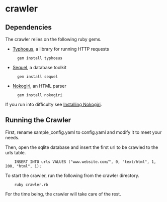 # crawler

## Dependencies

The crawler relies on the following ruby gems.

* [Typhoeus](https://github.com/typhoeus/typhoeus), a library for running HTTP requests

        gem install typhoeus

* [Sequel](http://sequel.rubyforge.org/), a database toolkit

        gem install sequel

* [Nokogiri](http://nokogiri.org/), an HTML parser

        gem install nokogiri

If you run into difficulty see [Installing Nokogiri](http://nokogiri.org/tutorials/installing_nokogiri.html).


## Running the Crawler

First, rename sample_config.yaml to config.yaml and modify it to meet your needs.

Then, open the sqlite database and insert the first url to be crawled to the urls table.

        INSERT INTO urls VALUES ("www.website.com/", 0, "text/html", 1, 200, "html", 1);

To start the crawler, run the following from the crawler directory.

        ruby crawler.rb

For the time being, the crawler will take care of the rest.